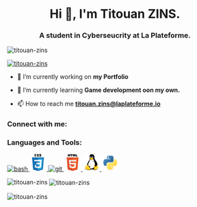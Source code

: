 <h1 align="center">Hi 👋, I'm Titouan ZINS.</h1>
<h3 align="center">A student in Cyberseucrity at La Plateforme.</h3>

<p align="left"> <img src="https://komarev.com/ghpvc/?username=titouan-zins&label=Profile%20views&color=0e75b6&style=flat" alt="titouan-zins" /> </p>

<p align="left"> <a href="https://github.com/ryo-ma/github-profile-trophy"><img src="https://github-profile-trophy.vercel.app/?username=titouan-zins" alt="titouan-zins" /></a> </p>

- 🔭 I’m currently working on **my Portfolio**

- 🌱 I’m currently learning **Game development oon my own.**

- 📫 How to reach me **titouan.zins@laplateforme.io**

<h3 align="left">Connect with me:</h3>
<p align="left">
</p>

<h3 align="left">Languages and Tools:</h3>
<p align="left"> <a href="https://www.gnu.org/software/bash/" target="_blank" rel="noreferrer"> <img src="https://www.vectorlogo.zone/logos/gnu_bash/gnu_bash-icon.svg" alt="bash" width="40" height="40"/> </a> <a href="https://www.w3schools.com/css/" target="_blank" rel="noreferrer"> <img src="https://raw.githubusercontent.com/devicons/devicon/master/icons/css3/css3-original-wordmark.svg" alt="css3" width="40" height="40"/> </a> <a href="https://git-scm.com/" target="_blank" rel="noreferrer"> <img src="https://www.vectorlogo.zone/logos/git-scm/git-scm-icon.svg" alt="git" width="40" height="40"/> </a> <a href="https://www.w3.org/html/" target="_blank" rel="noreferrer"> <img src="https://raw.githubusercontent.com/devicons/devicon/master/icons/html5/html5-original-wordmark.svg" alt="html5" width="40" height="40"/> </a> <a href="https://www.linux.org/" target="_blank" rel="noreferrer"> <img src="https://raw.githubusercontent.com/devicons/devicon/master/icons/linux/linux-original.svg" alt="linux" width="40" height="40"/> </a> <a href="https://www.python.org" target="_blank" rel="noreferrer"> <img src="https://raw.githubusercontent.com/devicons/devicon/master/icons/python/python-original.svg" alt="python" width="40" height="40"/> </a> </p>

<p><img align="left" src="https://github-readme-stats.vercel.app/api/top-langs?username=titouan-zins&show_icons=true&locale=en&layout=compact" alt="titouan-zins" /></p>

<p>&nbsp;<img align="center" src="https://github-readme-stats.vercel.app/api?username=titouan-zins&show_icons=true&locale=en" alt="titouan-zins" /></p>

<p><img align="center" src="https://github-readme-streak-stats.herokuapp.com/?user=titouan-zins&" alt="titouan-zins" /></p>

<!--
**titouan-zins/titouan-zins** is a ✨ _special_ ✨ repository because its `README.md` (this file) appears on your GitHub profile.

Here are some ideas to get you started:

- 🔭 I’m currently working on ...
- 🌱 I’m currently learning ...
- 👯 I’m looking to collaborate on ...
- 🤔 I’m looking for help with ...
- 💬 Ask me about ...
- 📫 How to reach me: ...
- 😄 Pronouns: ...
- ⚡ Fun fact: ...
-->
